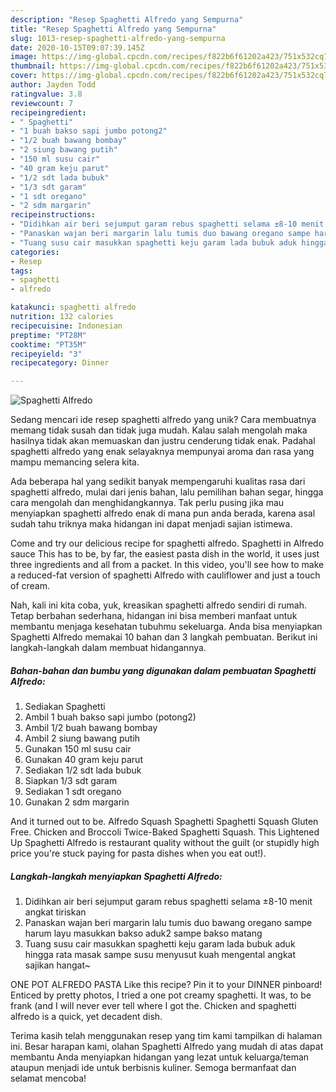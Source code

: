```yaml
---
description: "Resep Spaghetti Alfredo yang Sempurna"
title: "Resep Spaghetti Alfredo yang Sempurna"
slug: 1013-resep-spaghetti-alfredo-yang-sempurna
date: 2020-10-15T09:07:39.145Z
image: https://img-global.cpcdn.com/recipes/f822b6f61202a423/751x532cq70/spaghetti-alfredo-foto-resep-utama.jpg
thumbnail: https://img-global.cpcdn.com/recipes/f822b6f61202a423/751x532cq70/spaghetti-alfredo-foto-resep-utama.jpg
cover: https://img-global.cpcdn.com/recipes/f822b6f61202a423/751x532cq70/spaghetti-alfredo-foto-resep-utama.jpg
author: Jayden Todd
ratingvalue: 3.8
reviewcount: 7
recipeingredient:
- " Spaghetti"
- "1 buah bakso sapi jumbo potong2"
- "1/2 buah bawang bombay"
- "2 siung bawang putih"
- "150 ml susu cair"
- "40 gram keju parut"
- "1/2 sdt lada bubuk"
- "1/3 sdt garam"
- "1 sdt oregano"
- "2 sdm margarin"
recipeinstructions:
- "Didihkan air beri sejumput garam rebus spaghetti selama ±8-10 menit angkat tiriskan"
- "Panaskan wajan beri margarin lalu tumis duo bawang oregano sampe harum layu masukkan bakso aduk2 sampe bakso matang"
- "Tuang susu cair masukkan spaghetti keju garam lada bubuk aduk hingga rata masak sampe susu menyusut kuah mengental angkat sajikan hangat~"
categories:
- Resep
tags:
- spaghetti
- alfredo

katakunci: spaghetti alfredo 
nutrition: 132 calories
recipecuisine: Indonesian
preptime: "PT28M"
cooktime: "PT35M"
recipeyield: "3"
recipecategory: Dinner

---
```



![Spaghetti Alfredo](https://img-global.cpcdn.com/recipes/f822b6f61202a423/751x532cq70/spaghetti-alfredo-foto-resep-utama.jpg)

Sedang mencari ide resep spaghetti alfredo yang unik? Cara membuatnya memang tidak susah dan tidak juga mudah. Kalau salah mengolah maka hasilnya tidak akan memuaskan dan justru cenderung tidak enak. Padahal spaghetti alfredo yang enak selayaknya mempunyai aroma dan rasa yang mampu memancing selera kita.

Ada beberapa hal yang sedikit banyak mempengaruhi kualitas rasa dari spaghetti alfredo, mulai dari jenis bahan, lalu pemilihan bahan segar, hingga cara mengolah dan menghidangkannya. Tak perlu pusing jika mau menyiapkan spaghetti alfredo enak di mana pun anda berada, karena asal sudah tahu triknya maka hidangan ini dapat menjadi sajian istimewa.

Come and try our delicious recipe for spaghetti alfredo. Spaghetti in Alfredo sauce This has to be, by far, the easiest pasta dish in the world, it uses just three ingredients and all from a packet. In this video, you&#39;ll see how to make a reduced-fat version of spaghetti Alfredo with cauliflower and just a touch of cream.


Nah, kali ini kita coba, yuk, kreasikan spaghetti alfredo sendiri di rumah. Tetap berbahan sederhana, hidangan ini bisa memberi manfaat untuk membantu menjaga kesehatan tubuhmu sekeluarga. Anda bisa menyiapkan Spaghetti Alfredo memakai 10 bahan dan 3 langkah pembuatan. Berikut ini langkah-langkah dalam membuat hidangannya.

<!--inarticleads1-->

##### Bahan-bahan dan bumbu yang digunakan dalam pembuatan Spaghetti Alfredo:

1. Sediakan  Spaghetti
1. Ambil 1 buah bakso sapi jumbo (potong2)
1. Ambil 1/2 buah bawang bombay
1. Ambil 2 siung bawang putih
1. Gunakan 150 ml susu cair
1. Gunakan 40 gram keju parut
1. Sediakan 1/2 sdt lada bubuk
1. Siapkan 1/3 sdt garam
1. Sediakan 1 sdt oregano
1. Gunakan 2 sdm margarin


And it turned out to be. Alfredo Squash Spaghetti Spaghetti Squash Gluten Free. Chicken and Broccoli Twice-Baked Spaghetti Squash. This Lightened Up Spaghetti Alfredo is restaurant quality without the guilt (or stupidly high price you&#39;re stuck paying for pasta dishes when you eat out!). 

<!--inarticleads2-->

##### Langkah-langkah menyiapkan Spaghetti Alfredo:

1. Didihkan air beri sejumput garam rebus spaghetti selama ±8-10 menit angkat tiriskan
1. Panaskan wajan beri margarin lalu tumis duo bawang oregano sampe harum layu masukkan bakso aduk2 sampe bakso matang
1. Tuang susu cair masukkan spaghetti keju garam lada bubuk aduk hingga rata masak sampe susu menyusut kuah mengental angkat sajikan hangat~


ONE POT ALFREDO PASTA Like this recipe? Pin it to your DINNER pinboard! Enticed by pretty photos, I tried a one pot creamy spaghetti. It was, to be frank (and I will never ever tell where I got the. Chicken and spaghetti alfredo is a quick, yet decadent dish. 

Terima kasih telah menggunakan resep yang tim kami tampilkan di halaman ini. Besar harapan kami, olahan Spaghetti Alfredo yang mudah di atas dapat membantu Anda menyiapkan hidangan yang lezat untuk keluarga/teman ataupun menjadi ide untuk berbisnis kuliner. Semoga bermanfaat dan selamat mencoba!

